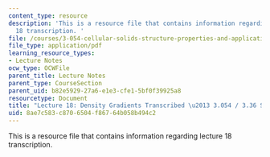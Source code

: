 ```yaml
---
content_type: resource
description: 'This is a resource file that contains information regarding lecture
  18 transcription. '
file: /courses/3-054-cellular-solids-structure-properties-and-applications-spring-2015/8ae7c583c8706504f86764b058b494c2_MIT3_054S15_L18_dens_trans.pdf
file_type: application/pdf
learning_resource_types:
- Lecture Notes
ocw_type: OCWFile
parent_title: Lecture Notes
parent_type: CourseSection
parent_uid: b82e5929-27a6-e1e3-cfe1-5bf0f39925a8
resourcetype: Document
title: "Lecture 18: Density Gradients Transcribed \u2013 3.054 / 3.36 Spring 2015"
uid: 8ae7c583-c870-6504-f867-64b058b494c2
---
```

This is a resource file that contains information regarding lecture 18 transcription. 

